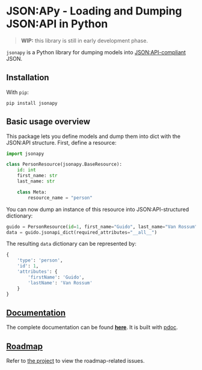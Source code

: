 # JSON:APy - Loading and Dumping JSON:API in Python

> **WIP:** this library is still in early development phase.

`jsonapy` is a Python library for dumping models into
[JSON:API-compliant]("https://jsonapi.org/") JSON.

## Installation

With `pip`:

```
pip install jsonapy
```

## Basic usage overview

This package lets you define models and dump them into dict with the JSON:API
structure. First, define a resource:

```python
import jsonapy

class PersonResource(jsonapy.BaseResource):
    id: int
    first_name: str
    last_name: str

    class Meta:
        resource_name = "person"
```

You can now dump an instance of this resource into JSON:API-structured dictionary:

```python
guido = PersonResource(id=1, first_name="Guido", last_name="Van Rossum")
data = guido.jsonapi_dict(required_attributes="__all__")
```

The resulting `data` dictionary can be represented by:

```python
{
    'type': 'person',
    'id': 1,
    'attributes': {
        'firstName': 'Guido', 
        'lastName': 'Van Rossum'
    }
}
```

## [Documentation](https://arkelis.github.io/jsonapy/jsonapy.html)

The complete documentation can be found **[here](https://arkelis.github.io/jsonapy/jsonapy.html)**.
It is built with [pdoc]("https://github.com/mitmproxy/pdoc").

## [Roadmap](https://github.com/Arkelis/jsonapy/projects/1)

Refer to [the project](https://github.com/Arkelis/jsonapy/projects/1) to view the roadmap-related issues.
